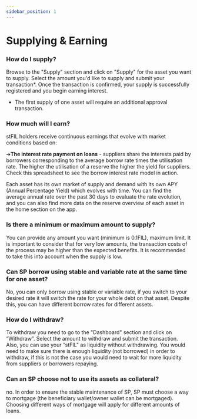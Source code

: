 ```yaml
---
sidebar_position: 1
---
```


# Supplying & Earning


### How do I supply?
Browse to the "Supply" section and click on "Supply" for the asset you want to supply. Select the amount you'd like to supply and submit your transaction*. Once the transaction is confirmed, your supply is successfully registered and you begin earning interest.

* The first supply of one asset will require an additional approval transaction.
### How much will I earn?
stFIL holders receive continuous earnings that evolve with market conditions based on:

➔**The interest rate payment on loans** - suppliers share the interests paid by borrowers corresponding to the average borrow rate times the utilisation rate. The higher the utilisation of a reserve the higher the yield for suppliers. Check this spreadsheet to see the borrow interest rate model in action.

Each asset has its own market of supply and demand with its own APY (Annual Percentage Yield) which evolves with time. You can find the average annual rate over the past 30 days to evaluate the rate evolution, and you can also find more data on the reserve overview of each asset in the home section on the app.

### Is there a minimum or maximum amount to supply?
You can provide any amount you want (minimum is 0.1FIL), maximum limit. It is important to consider that for very low amounts, the transaction costs of the process may be higher than the expected benefits. It is recommended to take this into account when the supply is low.

### Can SP borrow using stable and variable rate at the same time for one asset?
No, you can only borrow using stable or variable rate, if you switch to your desired rate it will switch the rate for your whole debt on that asset. Despite this, you can have different borrow rates for different assets.

### How do I withdraw?
To withdraw you need to go to the "Dashboard" section and click on “Withdraw”. Select the amount to withdraw and submit the transaction. Also, you can use your “stFIL" as liquidity without withdrawing.
You would need to make sure there is enough liquidity (not borrowed) in order to withdraw, if this is not the case you would need to wait for more liquidity from suppliers or borrowers repaying. 

### Can an SP choose not to use its assets as collateral?
no. In order to ensure the stable maintenance of SP, SP must choose a way to mortgage (the beneficiary wallet/owner wallet can be mortgaged). Choosing different ways of mortgage will apply for different amounts of loans.
